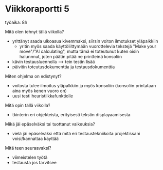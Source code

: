 # Viikkoraportti 5

työaika: 8h

Mitä olen tehnyt tällä viikolla?

- yrittänyt saada ulkoasua kivemmaksi, siirsin voiton ilmotukset yläpalkkiin
  - yritin myös saada käyttöliittymään vuorottelevia tekstejä "Make your move"/"AI calculating", mutta tämä ei toteutunut kuten oisin halunnnut, joten päätin pitää ne printteinä konsoliin
- kävin testausluennolla --> tein testin lisää
- päivitin toteutusdokumenttia ja testausdokumenttia

Miten ohjelma on edistynyt?

- voitosta tulee ilmoitus yläpalkkiin ja myös konsoliin (konsoliin printataan aina myös kenen vuoro on)
- uusi testi heuristiikkafunktiolle

Mitä opin tällä viikolla?

- tkinterin eri objekteista, erityisesti tekstin displayaamisesta

Mikä jäi epäselväksi tai tuottanut vaikeuksia?

- vielä jäi epäselväksi että mitä eri testaustekniikoita projektissani voisi/kannattaa käyttää

Mitä teen seuraavaksi?

- viimeistelen työtä
- testausta jos tarvitsee
